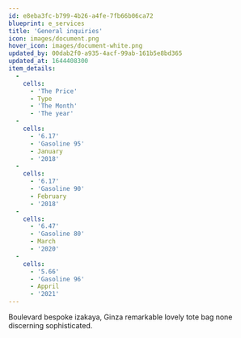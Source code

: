 ```yaml
---
id: e8eba3fc-b799-4b26-a4fe-7fb66b06ca72
blueprint: e_services
title: 'General inquiries'
icon: images/document.png
hover_icon: images/document-white.png
updated_by: 00dab2f0-a935-4acf-99ab-161b5e8bd365
updated_at: 1644408300
item_details:
  -
    cells:
      - 'The Price'
      - Type
      - 'The Month'
      - 'The year'
  -
    cells:
      - '6.17'
      - 'Gasoline 95'
      - January
      - '2018'
  -
    cells:
      - '6.17'
      - 'Gasoline 90'
      - February
      - '2018'
  -
    cells:
      - '6.47'
      - 'Gasoline 80'
      - March
      - '2020'
  -
    cells:
      - '5.66'
      - 'Gasoline 96'
      - Appril
      - '2021'
---
```

Boulevard bespoke izakaya, Ginza remarkable lovely tote bag none discerning sophisticated.